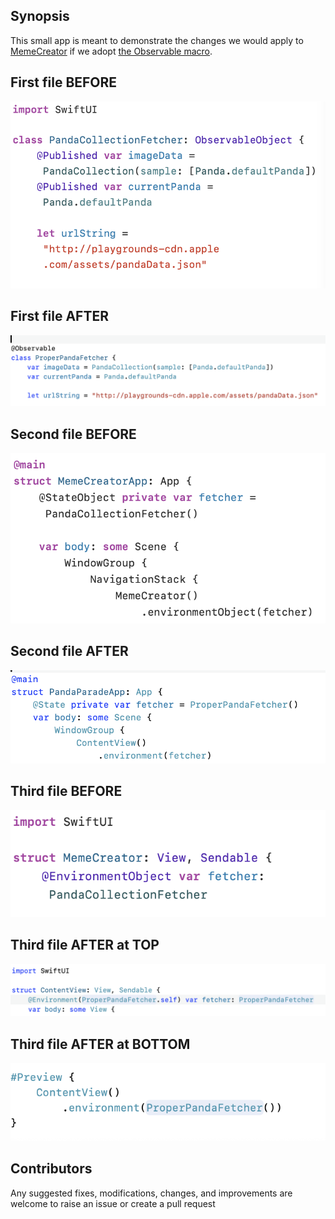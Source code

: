## Synopsis

This small app is meant to demonstrate the changes we would apply to [MemeCreator](https://developer.apple.com/tutorials/sample-apps/memecreator) if we adopt [the Observable macro](https://developer.apple.com/documentation/swiftui/migrating-from-the-observable-object-protocol-to-the-observable-macro).

## First file BEFORE 
![Screenshot of first file before](https://github.com/FullMetalFist/PandaParade/blob/main/01BEFORE_PandaCollectionFetcher.png)

## First file  AFTER
![Screenshot of first file after](https://github.com/FullMetalFist/PandaParade/blob/main/01AFTER_ProperPandaFetcher.png)

## Second file BEFORE
![Screenshot of second file before](https://github.com/FullMetalFist/PandaParade/blob/main/02BEFORE_MemeCreatorApp.png)

## Second file AFTER
![Screenshot of second file after](https://github.com/FullMetalFist/PandaParade/blob/main/02AFTER_PandaParadeApp.png)

## Third file BEFORE
![Screenshot of third file before](https://github.com/FullMetalFist/PandaParade/blob/main/03BEFORE_MemeCreator.png)

## Third file AFTER at TOP
![Screenshot of third file after at top](https://github.com/FullMetalFist/PandaParade/blob/main/03AFTER_PandaParade_1.png)

## Third file AFTER at BOTTOM
![Screenshot of third file after at bottom](https://github.com/FullMetalFist/PandaParade/blob/main/03AFTER_PandaParade_2.png)

## Contributors

Any suggested fixes, modifications, changes, and improvements are welcome to raise an issue or create a pull request
